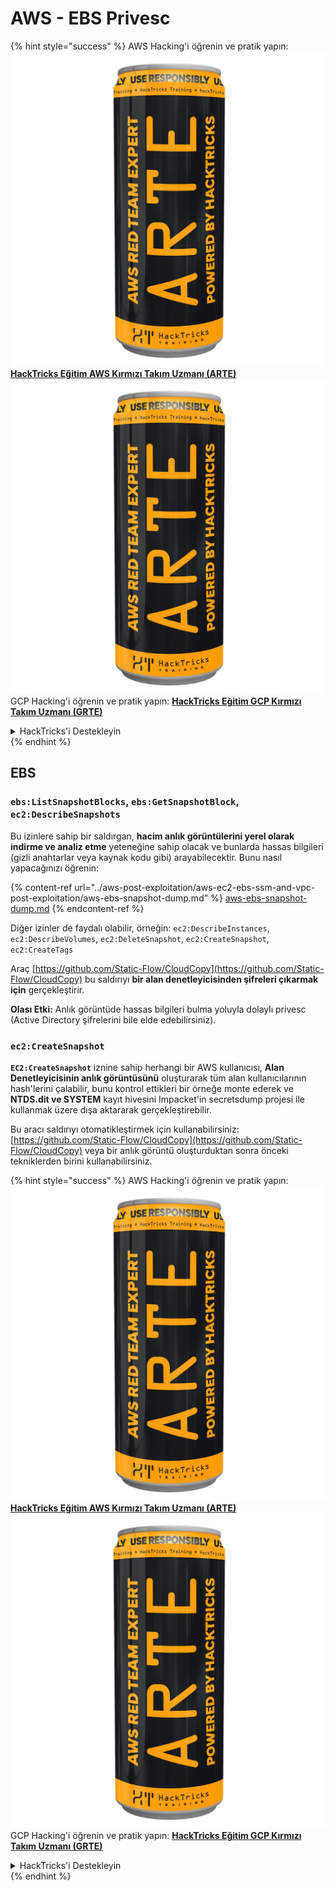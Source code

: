 # AWS - EBS Privesc

{% hint style="success" %}
AWS Hacking'i öğrenin ve pratik yapın:<img src="../../../.gitbook/assets/image (1) (1) (1).png" alt="" data-size="line">[**HackTricks Eğitim AWS Kırmızı Takım Uzmanı (ARTE)**](https://training.hacktricks.xyz/courses/arte)<img src="../../../.gitbook/assets/image (1) (1) (1).png" alt="" data-size="line">\
GCP Hacking'i öğrenin ve pratik yapın: <img src="../../../.gitbook/assets/image (2).png" alt="" data-size="line">[**HackTricks Eğitim GCP Kırmızı Takım Uzmanı (GRTE)**<img src="../../../.gitbook/assets/image (2).png" alt="" data-size="line">](https://training.hacktricks.xyz/courses/grte)

<details>

<summary>HackTricks'i Destekleyin</summary>

* [**abonelik planlarını**](https://github.com/sponsors/carlospolop) kontrol edin!
* **💬 [**Discord grubuna**](https://discord.gg/hRep4RUj7f) veya [**telegram grubuna**](https://t.me/peass) katılın ya da **Twitter**'da **bizi takip edin** 🐦 [**@hacktricks\_live**](https://twitter.com/hacktricks_live)**.**
* **Hacking ipuçlarını paylaşmak için** [**HackTricks**](https://github.com/carlospolop/hacktricks) ve [**HackTricks Cloud**](https://github.com/carlospolop/hacktricks-cloud) github reposuna PR gönderin.

</details>
{% endhint %}

## EBS

### `ebs:ListSnapshotBlocks`, `ebs:GetSnapshotBlock`, `ec2:DescribeSnapshots`

Bu izinlere sahip bir saldırgan, **hacim anlık görüntülerini yerel olarak indirme ve analiz etme** yeteneğine sahip olacak ve bunlarda hassas bilgileri (gizli anahtarlar veya kaynak kodu gibi) arayabilecektir. Bunu nasıl yapacağınızı öğrenin:

{% content-ref url="../aws-post-exploitation/aws-ec2-ebs-ssm-and-vpc-post-exploitation/aws-ebs-snapshot-dump.md" %}
[aws-ebs-snapshot-dump.md](../aws-post-exploitation/aws-ec2-ebs-ssm-and-vpc-post-exploitation/aws-ebs-snapshot-dump.md)
{% endcontent-ref %}

Diğer izinler de faydalı olabilir, örneğin: `ec2:DescribeInstances`, `ec2:DescribeVolumes`, `ec2:DeleteSnapshot`, `ec2:CreateSnapshot`, `ec2:CreateTags`

Araç [https://github.com/Static-Flow/CloudCopy](https://github.com/Static-Flow/CloudCopy) bu saldırıyı **bir alan denetleyicisinden şifreleri çıkarmak için** gerçekleştirir.

**Olası Etki:** Anlık görüntüde hassas bilgileri bulma yoluyla dolaylı privesc (Active Directory şifrelerini bile elde edebilirsiniz).

### **`ec2:CreateSnapshot`**

**`EC2:CreateSnapshot`** iznine sahip herhangi bir AWS kullanıcısı, **Alan Denetleyicisinin anlık görüntüsünü** oluşturarak tüm alan kullanıcılarının hash'lerini çalabilir, bunu kontrol ettikleri bir örneğe monte ederek ve **NTDS.dit ve SYSTEM** kayıt hivesini Impacket'in secretsdump projesi ile kullanmak üzere dışa aktararak gerçekleştirebilir.

Bu aracı saldırıyı otomatikleştirmek için kullanabilirsiniz: [https://github.com/Static-Flow/CloudCopy](https://github.com/Static-Flow/CloudCopy) veya bir anlık görüntü oluşturduktan sonra önceki tekniklerden birini kullanabilirsiniz.

{% hint style="success" %}
AWS Hacking'i öğrenin ve pratik yapın:<img src="../../../.gitbook/assets/image (1) (1) (1).png" alt="" data-size="line">[**HackTricks Eğitim AWS Kırmızı Takım Uzmanı (ARTE)**](https://training.hacktricks.xyz/courses/arte)<img src="../../../.gitbook/assets/image (1) (1) (1).png" alt="" data-size="line">\
GCP Hacking'i öğrenin ve pratik yapın: <img src="../../../.gitbook/assets/image (2).png" alt="" data-size="line">[**HackTricks Eğitim GCP Kırmızı Takım Uzmanı (GRTE)**<img src="../../../.gitbook/assets/image (2).png" alt="" data-size="line">](https://training.hacktricks.xyz/courses/grte)

<details>

<summary>HackTricks'i Destekleyin</summary>

* [**abonelik planlarını**](https://github.com/sponsors/carlospolop) kontrol edin!
* **💬 [**Discord grubuna**](https://discord.gg/hRep4RUj7f) veya [**telegram grubuna**](https://t.me/peass) katılın ya da **Twitter**'da **bizi takip edin** 🐦 [**@hacktricks\_live**](https://twitter.com/hacktricks_live)**.**
* **Hacking ipuçlarını paylaşmak için** [**HackTricks**](https://github.com/carlospolop/hacktricks) ve [**HackTricks Cloud**](https://github.com/carlospolop/hacktricks-cloud) github reposuna PR gönderin.

</details>
{% endhint %}
